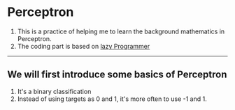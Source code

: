 # Perceptron
1. This is a practice of helping me to learn the background mathematics in Perceptron.
2. The coding part is based on [lazy Programmer](https://github.com/lazyprogrammer)
***
## We will first introduce some basics of Perceptron
1. It's a binary classification
2. Instead of using targets as 0 and 1, it's more often to use -1 and 1.
